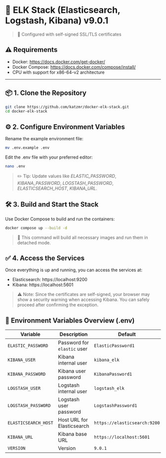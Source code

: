 # 🚀 ELK Stack (Elasticsearch, Logstash, Kibana) v9.0.1
> 🔐 Configured with self-signed SSL/TLS certificates

## ⚠️ Requirements

- Docker: https://docs.docker.com/get-docker/
- Docker Compose: https://docs.docker.com/compose/install/
- CPU with support for x86-64-v2 architecture

---
## 📦 1. Clone the Repository

```bash
git clone https://github.com/katzmr/docker-elk-stack.git
cd docker-elk-stack
```
## ⚙️ 2. Configure Environment Variables
Rename the example environment file:
```bash
mv .env.example .env
```
Edit the .env file with your preferred editor:
```bash
nano .env
```
> ✏️ Tip: Update values like _ELASTIC_PASSWORD_, _KIBANA_PASSWORD_, _LOGSTASH_PASSWORD_, _ELASTICSEARCH_HOST_, _KIBANA_URL_.

## 🛠️ 3. Build and Start the Stack
Use Docker Compose to build and run the containers:
```bash
docker compose up --build -d
```
> 🐳 This command will build all necessary images and run them in detached mode.

## ✅ 4. Access the Services
Once everything is up and running, you can access the services at:

- Elasticsearch: https://localhost:9200
- Kibana: https://localhost:5601
> ⚠️ Note: Since the certificates are self-signed, your browser may show a security warning when accessing Kibana. You can safely proceed after confirming the exception.

## 🧩 Environment Variables Overview (.env)
| Variable             | Description                 | Default                      |
|----------------------|-----------------------------|------------------------------|
| `ELASTIC_PASSWORD`   | Password for `elastic` user | `ElasticPassword1`           |
| `KIBANA_USER`        | Kibana internal user        | `kibana_elk`                 |
| `KIBANA_PASSWORD`    | Kibana user password        | `KibanaPassword1`            |
| `LOGSTASH_USER`      | Logstash internal user      | `logstash_elk`               |
| `LOGSTASH_PASSWORD`  | Logstash user password      | `LogstashPassword1`          |
| `ELASTICSEARCH_HOST` | Host URL for Elasticsearch  | `https://elasticsearch:9200` |
| `KIBANA_URL`         | Kibana base URL             | `https://localhost:5601`     |
| `VERSION`            | Version                     | `9.0.1`                      |